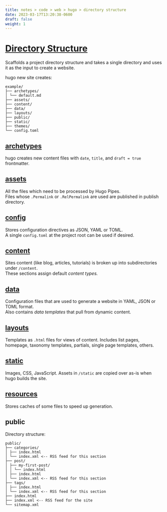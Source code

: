 ```yaml
---
title: notes > code > web > hugo > directory structure
date: 2023-03-17T13:20:38-0600
draft: false
weight: 1
---
```

# [Directory Structure](https://gohugo.io/getting-started/directory-structure/)
Scaffolds a project directory structure and takes a single directory and uses it as the input to create a website.

hugo new site creates:
```
example/
├── archetypes/
│ └── default.md
├── assets/
├── content/
├── data/
├── layouts/
├── public/
├── static/
├── themes/
└── config.toml
```
## [archetypes](https://gohugo.io/content-management/archetypes/)
hugo creates new content files with `date`, `title`, and `draft = true` frontmatter.

## [assets](https://gohugo.io/hugo-pipes/introduction#asset-directory)
All the files which need to be processed by Hugo Pipes.  
Files whose `.Permalink` or `.RelPermalink` are used are published in publish directory.

## [config](https://gohugo.io/getting-started/configuration/)
Stores configuration directives as JSON, YAML or TOML.  
A single `config.toml` at the project root can be used if desired.

## [content](https://gohugo.io/content-management/organization/)
Sites content (like blog, articles, tutorials) is broken up into subdirectories under `/content`.  
These sections assign default *content types.*

## [data](https://gohugo.io/templates/data-templates/)
Configuration files that are used to generate a website in YAML, JSON or TOML format.  
Also contains *data templates* that pull from dynamic content.

## [layouts](https://gohugo.io/templates/)
Templates as `.html` files for views of content. Includes list pages, homepage, taxonomy templates, partials, single page templates, others.

## [static](https://gohugo.io/content-management/static-files/)
Images, CSS, JavaScript. Assets in `/static` are copied over as-is when hugo builds the site.

## [resources](https://gohugo.io/getting-started/configuration/#configure-file-caches)
Stores caches of some files to speed up generation.

## public
Directory structure:
```
public/
├── categories/
│ ├── index.html
│ └── index.xml <-- RSS feed for this section
├── post/
│ ├── my-first-post/
│ │ └── index.html
│ ├── index.html
│ └── index.xml <-- RSS feed for this section
├── tags/
│ ├── index.html
│ └── index.xml <-- RSS feed for this section
├── index.html
├── index.xml <-- RSS feed for the site
└── sitemap.xml
```
